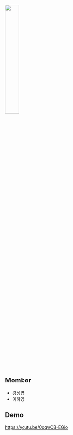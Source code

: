 <img src="https://github.com/user-attachments/assets/09ad07f1-217f-4a6f-8b75-475516eed1f5" width="30%" />

## Member
- 강성엽
- 이하영

## Demo
https://youtu.be/0oqwCB-EGio
